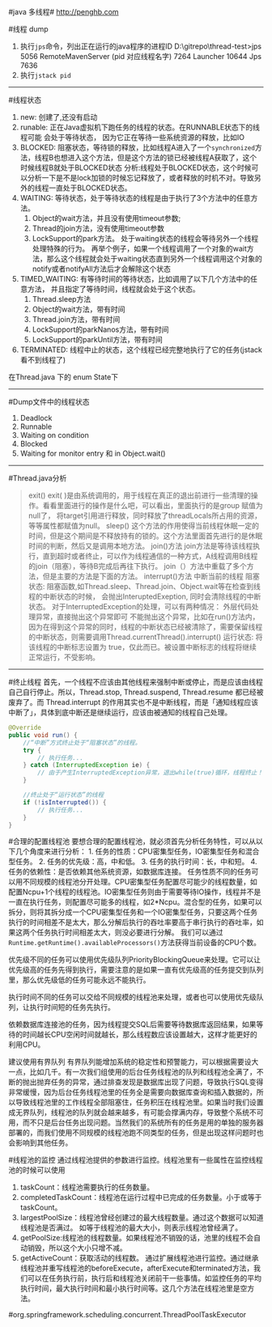 #java 多线程#
    http://penghb.com

#线程 dump
1. 执行`jps`命令，列出正在运行的java程序的进程ID
    D:\gitrepo\thread-test>jps
    5056 RemoteMavenServer (pid 对应线程名字)
    7264 Launcher
    10644 Jps
    7636
2. 执行`jstack pid`

---

#线程状态
1. new: 创建了,还没有启动
2. runable: 正在Java虚拟机下跑任务的线程的状态。在RUNNABLE状态下的线程可能
会处于等待状态， 因为它正在等待一些系统资源的释放，比如IO
3. BLOCKED: 阻塞状态，等待锁的释放，比如线程A进入了一个`synchronized`方法，线程B也想进入这个方法，但是这个方法的锁已经被线程A获取了，这个时候线程B就处于BLOCKED状态
    分析:线程处于BLOCKED状态，这个时候可以分析一下是不是lock加锁的时候忘记释放了，或者释放的时机不对。导致另外的线程一直处于BLOCKED状态。
4. WAITING: 等待状态，处于等待状态的线程是由于执行了3个方法中的任意方法。
     1. Object的wait方法，并且没有使用timeout参数; 
     2. Thread的join方法，没有使用timeout参数 
     3. LockSupport的park方法。 处于waiting状态的线程会等待另外一个线程处理特殊的行为。 再举个例子，如果一个线程调用了一个对象的wait方法，那么这个线程就会处于waiting状态直到另外一个线程调用这个对象的notify或者notifyAll方法后才会解除这个状态
5. TIMED_WAITING: 有等待时间的等待状态，比如调用了以下几个方法中的任意方法，
并且指定了等待时间，线程就会处于这个状态。 
    1. Thread.sleep方法 
    2. Object的wait方法，带有时间 
    3. Thread.join方法，带有时间 
    4. LockSupport的parkNanos方法，带有时间 
    5. LockSupport的parkUntil方法，带有时间
6. TERMINATED: 线程中止的状态，这个线程已经完整地执行了它的任务(jstack 看不到线程了)

在Thread.java 下的 enum State下

---
#Dump文件中的线程状态
1. Deadlock
2. Runnable
3. Waiting on condition
4. Blocked
5. Waiting for monitor entry 和 in Object.wait()


---
#Thread.java分析
>exit()
    exit( )是由系统调用的，用于线程在真正的退出前进行一些清理的操作。看看里面进行的操作是什么吧，可以看出，里面执行的是group 赋值为null了， 将target引用进行释放，同时释放了threadLocals所占用的资源，等等属性都赋值为null。
sleep()
    这个方法的作用使得当前线程休眠一定的时间，但是这个期间是不释放持有的锁的。这个方法里面首先进行的是休眠时间的判断，然后又是调用本地方法。
join()方法
    join方法是等待该线程执行，直到超时或者终止，可以作为线程通信的一种方式，A线程调用B线程的join（阻塞），等待B完成后再往下执行。 join（）方法中重载了多个方法，但是主要的方法是下面的方法。
interrupt()方法
    中断当前的线程
    阻塞状态:
        阻塞函数,如Thread.sleep、Thread.join、Object.wait等在检查到线程的中断状态的时候，
        会抛出InteruptedExeption, 同时会清除线程的中断状态。
            对于InterruptedException的处理，可以有两种情况：
                外层代码处理异常，直接抛出这个异常即可
                不能抛出这个异常，比如在run()方法内，因为在得到这个异常的同时，线程的中断状态已经被清除了，需要保留线程的中断状态，则需要调用Thread.currentThread().interrupt()
    运行状态:
        将该线程的中断标志设置为 true，仅此而已。被设置中断标志的线程将继续正常运行，不受影响。


---
#终止线程
    首先，一个线程不应该由其他线程来强制中断或停止，而是应该由线程自己自行停止。所以，Thread.stop, Thread.suspend, Thread.resume 都已经被废弃了。而 Thread.interrupt 的作用其实也不是中断线程，而是「通知线程应该中断了」，具体到底中断还是继续运行，应该由被通知的线程自己处理。

```java
@Override
public void run() {
    //“中断”方式终止处于“阻塞状态”的线程。
    try {
        // 执行任务...
    } catch (InterruptedException ie) {  
        // 由于产生InterruptedException异常，退出while(true)循环，线程终止！
    }

    //终止处于“运行状态”的线程
    if (!isInterrupted()) {
        // 执行任务...
    }
}
```

#合理的配置线程池
要想合理的配置线程池，就必须首先分析任务特性，可以从以下几个角度来进行分析：
    1. 任务的性质：CPU密集型任务，IO密集型任务和混合型任务。
    2. 任务的优先级：高，中和低。
    3. 任务的执行时间：长，中和短。
    4. 任务的依赖性：是否依赖其他系统资源，如数据库连接。
任务性质不同的任务可以用不同规模的线程池分开处理。CPU密集型任务配置尽可能少的线程数量，如配置Ncpu+1个线程的线程池。IO密集型任务则由于需要等待IO操作，线程并不是一直在执行任务，则配置尽可能多的线程，如2*Ncpu。混合型的任务，如果可以拆分，则将其拆分成一个CPU密集型任务和一个IO密集型任务，只要这两个任务执行的时间相差不是太大，那么分解后执行的吞吐率要高于串行执行的吞吐率，如果这两个任务执行时间相差太大，则没必要进行分解。
我们可以通过
    `Runtime.getRuntime().availableProcessors()`方法获得当前设备的CPU个数。

优先级不同的任务可以使用优先级队列PriorityBlockingQueue来处理。它可以让优先级高的任务先得到执行，需要注意的是如果一直有优先级高的任务提交到队列里，那么优先级低的任务可能永远不能执行。

执行时间不同的任务可以交给不同规模的线程池来处理，或者也可以使用优先级队列，让执行时间短的任务先执行。

依赖数据库连接池的任务，因为线程提交SQL后需要等待数据库返回结果，如果等待的时间越长CPU空闲时间就越长，那么线程数应该设置越大，这样才能更好的利用CPU。

建议使用有界队列
    有界队列能增加系统的稳定性和预警能力，可以根据需要设大一点，比如几千。有一次我们组使用的后台任务线程池的队列和线程池全满了，不断的抛出抛弃任务的异常，通过排查发现是数据库出现了问题，导致执行SQL变得非常缓慢，因为后台任务线程池里的任务全是需要向数据库查询和插入数据的，所以导致线程池里的工作线程全部阻塞住，任务积压在线程池里。如果当时我们设置成无界队列，线程池的队列就会越来越多，有可能会撑满内存，导致整个系统不可用，而不只是后台任务出现问题。当然我们的系统所有的任务是用的单独的服务器部署的，而我们使用不同规模的线程池跑不同类型的任务，但是出现这样问题时也会影响到其他任务。

#线程池的监控
通过线程池提供的参数进行监控。线程池里有一些属性在监控线程池的时候可以使用
1. taskCount：线程池需要执行的任务数量。
2. completedTaskCount：线程池在运行过程中已完成的任务数量。小于或等于taskCount。
3. largestPoolSize：线程池曾经创建过的最大线程数量。通过这个数据可以知道线程池是否满过。
    如等于线程池的最大大小，则表示线程池曾经满了。
4. getPoolSize:线程池的线程数量。如果线程池不销毁的话，池里的线程不会自动销毁，所以这个大小只增不减。
5. getActiveCount：获取活动的线程数。
通过扩展线程池进行监控。通过继承线程池并重写线程池的beforeExecute，afterExecute和terminated方法，我们可以在任务执行前，执行后和线程池关闭前干一些事情。如监控任务的平均执行时间，最大执行时间和最小执行时间等。这几个方法在线程池里是空方法。

#org.springframework.scheduling.concurrent.ThreadPoolTaskExecutor